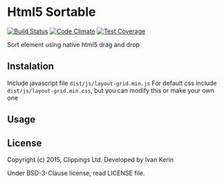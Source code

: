 Html5 Sortable
==============

[![Build Status](https://travis-ci.org/clippings/html5-sortable.svg?branch=master)](https://travis-ci.org/clippings/html5-sortable)
[![Code Climate](https://codeclimate.com/github/clippings/html5-sortable/badges/gpa.svg)](https://codeclimate.com/github/clippings/html5-sortable)
[![Test Coverage](https://codeclimate.com/github/clippings/html5-sortable/badges/coverage.svg)](https://codeclimate.com/github/clippings/html5-sortable/coverage)


Sort element using native html5 drag and drop

Instalation
-----------

Include javascript file `dist/js/layout-grid.min.js`
For default css include `dist/js/layout-grid.min.css`, but you can modify this or make your own one

Usage
-----

License
-------

Copyright (c) 2015, Clippings Ltd. Developed by Ivan Kerin

Under BSD-3-Clause license, read LICENSE file.
